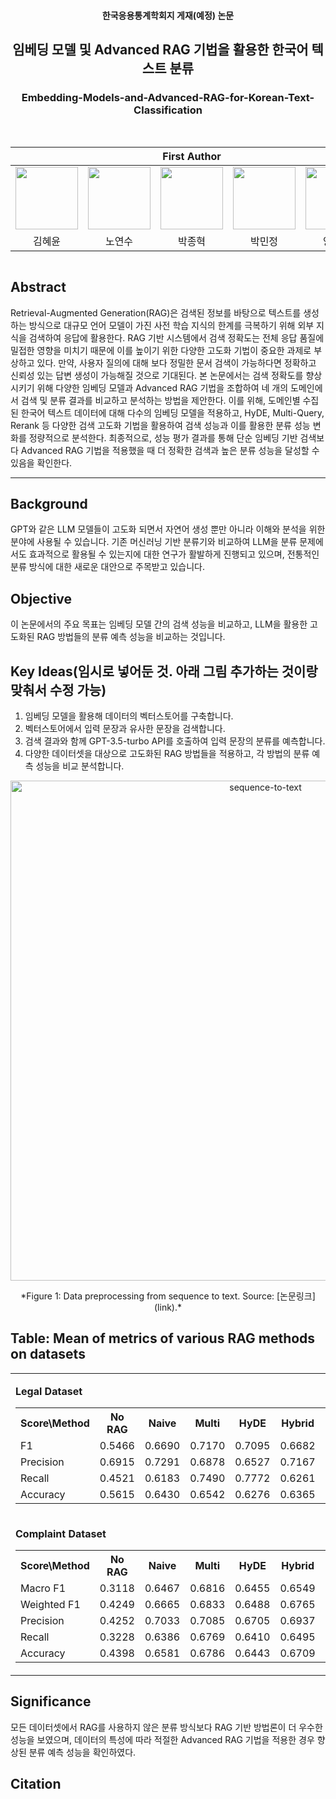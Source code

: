 <h4 align='center'> 한국응용통계학회지 게재(예정) 논문 </h4>
<h2 align='center'> 임베딩 모델 및 Advanced RAG 기법을 활용한 한국어 텍스트 분류
<h3 align='center'> Embedding-Models-and-Advanced-RAG-for-Korean-Text-Classification </h3>
<br>   
<div align='center'>
<table>
    <thead>
        <tr>
            <th colspan="5"> First Author </th>
        </tr>
    </thead>
    <tbody>
        <tr>
          <tr>
            <td align='center'><a href="https://github.com/HyeyoonKim0711"><img src="https://github.com/HyeyoonKim0711.png" width="100" height="100"></td>
            <td align='center'><a href="https://github.com/1020nys"><img src="https://github.com/1020nys.png" width="100" height="100"></td>
            <td align='center'><a href="https://github.com/jhyeok2841"><img src="https://github.com/jhyeok2841.png" width="100" height="100"></td>
            <td align='center'><a href="https://github.com/min0908"><img src="https://github.com/min0908.png" width="100" height="100"></td>
            <td align='center'><a href="https://github.com/ByungwookYang"><img src="https://github.com/ByungwookYang.png" width="100" height="100"></td>
          <tr>
            <td align='center'>김혜윤</td>
            <td align='center'>노연수</td>
            <td align='center'>박종혁</td>
            <td align='center'>박민정</td>
            <td align='center'>양병욱</td>
          </tr>
        </tr>
    </tbody>
</table>

</div>

<!-- Using HTML to center the abstract -->
<div class="columns is-centered has-text-centered">
    <div class="column is-four-fifths">
        <h2>Abstract</h2>
        <div class="content has-text-justified">
 Retrieval-Augmented Generation(RAG)은 검색된 정보를 바탕으로 텍스트를 생성하는 방식으로 대규모 언어 모델이 가진 사전 학습 지식의 한계를 극복하기 위해 외부 지식을 검색하여 응답에 활용한다. RAG 기반 시스템에서 검색 정확도는 전체 응답 품질에 밀접한 영향을 미치기 때문에 이를 높이기 위한 다양한 고도화 기법이 중요한 과제로 부상하고 있다. 만약, 사용자 질의에 대해 보다 정밀한 문서 검색이 가능하다면 정확하고 신뢰성 있는 답변 생성이 가능해질 것으로 기대된다. 본 논문에서는 검색 정확도를 향상시키기 위해 다양한 임베딩 모델과 Advanced RAG 기법을 조합하여 네 개의 도메인에서 검색 및 분류 결과를 비교하고 분석하는 방법을 제안한다. 이를 위해, 도메인별 수집된 한국어 텍스트 데이터에 대해 다수의 임베딩 모델을 적용하고, HyDE, Multi-Query, Rerank 등 다양한 검색 고도화 기법을 활용하여 검색 성능과 이를 활용한 분류 성능 변화를 정량적으로 분석한다. 최종적으로, 성능 평가 결과를 통해 단순 임베딩 기반 검색보다 Advanced RAG 기법을 적용했을 때 더 정확한 검색과 높은 분류 성능을 달성할 수 있음을 확인한다.
        </div>
    </div>
</div>

---

## Background
GPT와 같은 LLM 모델들이 고도화 되면서 자연어 생성 뿐만 아니라 이해와 분석을 위한 분야에 사용될 수 있습니다. 기존 머신러닝 기반 분류기와 비교하여 LLM을 분류 문제에서도 효과적으로 활용될 수 있는지에 대한 연구가 활발하게 진행되고 있으며, 전통적인 분류 방식에 대한 새로운 대안으로 주목받고 있습니다.

## Objective
이 논문에서의 주요 목표는 임베딩 모델 간의 검색 성능을 비교하고, LLM을 활용한 고도화된 RAG 방법들의 분류 예측 성능을 비교하는 것입니다.

 

## Key Ideas(임시로 넣어둔 것. 아래 그림 추가하는 것이랑 맞춰서 수정 가능)
1. 임베딩 모델을 활용해 데이터의 벡터스토어를 구축합니다.
2. 벡터스토어에서 입력 문장과 유사한 문장을 검색합니다.
3. 검색 결과와 함께 GPT-3.5-turbo API를 호출하여 입력 문장의 분류를 예측합니다.
4. 다양한 데이터셋을 대상으로 고도화된 RAG 방법들을 적용하고, 각 방법의 분류 예측 성능을 비교 분석합니다.

<p align="center">
  <img src="./images/preprocess_figure1.png" alt="sequence-to-text" width="800"/>
</p>
<p align="center">
    *Figure 1: Data preprocessing from sequence to text. Source: [논문링크](link).*
</p>

## Table: Mean of metrics of various RAG methods on datasets

<table>
  <tr>
    <td>

<strong>Legal Dataset</strong>  
<table>
<tr><th>Score\Method</th><th>No RAG</th><th>Naive</th><th>Multi</th><th>HyDE</th><th>Hybrid</th><th>Rerank</th><th>Heur.</th></tr>
<tr><td>F1</td><td>0.5466</td><td>0.6690</td><td>0.7170</td><td>0.7095</td><td>0.6682</td><td>0.6513</td><td>0.6278</td></tr>
<tr><td>Precision</td><td>0.6915</td><td>0.7291</td><td>0.6878</td><td>0.6527</td><td>0.7167</td><td>0.7064</td><td>0.6687</td></tr>
<tr><td>Recall</td><td>0.4521</td><td>0.6183</td><td>0.7490</td><td>0.7772</td><td>0.6261</td><td>0.6043</td><td>0.5918</td></tr>
<tr><td>Accuracy</td><td>0.5615</td><td>0.6430</td><td>0.6542</td><td>0.6276</td><td>0.6365</td><td>0.6216</td><td>0.5897</td></tr>
</table>

</td>
<td>

<strong>Ethical Dataset</strong>  
<table>
<tr><th>Score\Method</th><th>No RAG</th><th>Naive</th><th>Multi</th><th>HyDE</th><th>Hybrid</th><th>Rerank</th><th>Heur.</th></tr>
<tr><td>F1</td><td>0.6720</td><td>0.7033</td><td>0.7045</td><td>0.6773</td><td>0.7438</td><td>0.7140</td><td>0.6617</td></tr>
<tr><td>Precision</td><td>0.6778</td><td>0.7407</td><td>0.6048</td><td>0.6775</td><td>0.7056</td><td>0.6650</td><td>0.7133</td></tr>
<tr><td>Recall</td><td>0.6679</td><td>0.6715</td><td>0.8438</td><td>0.6774</td><td>0.7828</td><td>0.7712</td><td>0.6173</td></tr>
<tr><td>Accuracy</td><td>0.6746</td><td>0.7184</td><td>0.6461</td><td>0.6770</td><td>0.7289</td><td>0.6911</td><td>0.6845</td></tr>
</table>

</td>
  </tr>
  <tr>
    <td>

<strong>Complaint Dataset</strong>  
<table>
<tr><th>Score\Method</th><th>No RAG</th><th>Naive</th><th>Multi</th><th>HyDE</th><th>Hybrid</th><th>Rerank</th><th>Heur.</th></tr>
<tr><td>Macro F1</td><td>0.3118</td><td>0.6467</td><td>0.6816</td><td>0.6455</td><td>0.6549</td><td>0.6527</td><td>0.4650</td></tr>
<tr><td>Weighted F1</td><td>0.4249</td><td>0.6665</td><td>0.6833</td><td>0.6488</td><td>0.6765</td><td>0.6556</td><td>0.6068</td></tr>
<tr><td>Precision</td><td>0.4252</td><td>0.7033</td><td>0.7085</td><td>0.6705</td><td>0.6937</td><td>0.6725</td><td>0.5235</td></tr>
<tr><td>Recall</td><td>0.3228</td><td>0.6386</td><td>0.6769</td><td>0.6410</td><td>0.6495</td><td>0.6508</td><td>0.4513</td></tr>
<tr><td>Accuracy</td><td>0.4398</td><td>0.6581</td><td>0.6786</td><td>0.6443</td><td>0.6709</td><td>0.6537</td><td>0.5889</td></tr>
</table>

</td>
<td>

<strong>Commerce Dataset</strong>  
<table>
<tr><th>Score\Method</th><th>No RAG</th><th>Naive</th><th>Multi</th><th>HyDE</th><th>Hybrid</th><th>Rerank</th><th>Heur.</th></tr>
<tr><td>Macro F1</td><td>0.4946</td><td>0.7379</td><td>0.7395</td><td>0.7069</td><td>0.7477</td><td>0.6724</td><td>0.5600</td></tr>
<tr><td>Weighted F1</td><td>0.5929</td><td>0.7462</td><td>0.7444</td><td>0.7236</td><td>0.7528</td><td>0.6952</td><td>0.6702</td></tr>
<tr><td>Precision</td><td>0.5720</td><td>0.7589</td><td>0.7559</td><td>0.7296</td><td>0.7631</td><td>0.7193</td><td>0.7066</td></tr>
<tr><td>Recall</td><td>0.5157</td><td>0.7473</td><td>0.7475</td><td>0.7157</td><td>0.7554</td><td>0.6883</td><td>0.6570</td></tr>
<tr><td>Accuracy</td><td>0.6181</td><td>0.7557</td><td>0.7524</td><td>0.7325</td><td>0.7606</td><td>0.7117</td><td>0.6828</td></tr>
</table>

</td>
  </tr>
</table>

 



## Significance
모든 데이터셋에서 RAG를 사용하지 않은 분류 방식보다 RAG 기반 방법론이 더 우수한 성능을 보였으며, 데이터의 특성에 따라 적절한 Advanced RAG 기법을 적용한 경우 향상된 분류 예측 성능을 확인하였다.


## Citation
```

```

